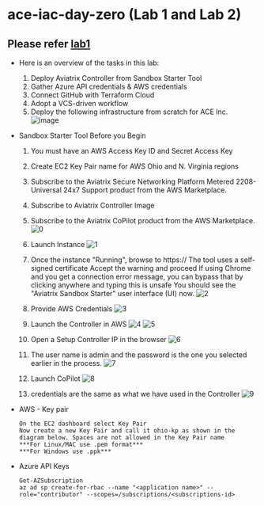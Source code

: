 # ace-iac-day-zero (Lab 1 and Lab 2)

## Please refer [lab1](https://community.aviatrix.com/ace-automation-iac-portal-3/lab-1-587?tid=587&fid=3)
  - Here is an overview of the tasks in this lab:
    1. Deploy Aviatrix Controller from Sandbox Starter Tool
    2. Gather Azure API credentials & AWS credentials
    3. Connect GitHub with Terraform Cloud
    4. Adopt a VCS-driven workflow
    5. Deploy the following infrastructure from scratch for ACE Inc.
       ![image](https://github.com/574n13y/ace-iac-day-zero/assets/35293085/fae28833-4d08-4fa1-a0da-a506cde000c2)
    
  - Sandbox Starter Tool
    Before you Begin
     1. You must have an AWS Access Key ID and Secret Access Key
     2. Create EC2 Key Pair name for AWS Ohio and N. Virginia regions
     3. Subscribe to the Aviatrix Secure Networking Platform Metered 2208-Universal 24x7 Support product from the AWS Marketplace.
     4. Subscribe to Aviatrix Controller Image
     5. Subscribe to the Aviatrix CoPilot product from the AWS Marketplace.
    ![0](https://github.com/574n13y/ace-iac-day-zero/assets/35293085/3079b2c4-4593-46b8-8cc2-2947bc7dea93)

     6. Launch Instance
    ![1](https://github.com/574n13y/ace-iac-day-zero/assets/35293085/f8242920-5e4f-4e1f-a0ff-0a224f154ea4)

     7. Once the instance "Running", browse to https://<Public IPv4 address>
         The tool uses a self-signed certificate
         Accept the warning and proceed
         If using Chrome and you get a connection error message, you can bypass that by clicking anywhere and typing this is unsafe
         You should see the "Aviatrix Sandbox Starter" user interface (UI) now.
    ![2](https://github.com/574n13y/ace-iac-day-zero/assets/35293085/4467c5b4-f6ff-4ba4-af90-389345fa87ad)

     8. Provide AWS Credentials
    ![3](https://github.com/574n13y/ace-iac-day-zero/assets/35293085/f6deccb5-5359-409d-83b7-3e0e9b5e1bee)

     9. Launch the Controller in AWS
    ![4](https://github.com/574n13y/ace-iac-day-zero/assets/35293085/578eb624-0fe1-4df8-8429-c2682c44ac0d)
    ![5](https://github.com/574n13y/ace-iac-day-zero/assets/35293085/fc059dea-4a09-4764-b1dc-94aa25348baa)

     10. Open a Setup Controller IP in the browser
    ![6](https://github.com/574n13y/ace-iac-day-zero/assets/35293085/29d75c79-f0fb-4cde-bee6-56da18b8f651)

     11. The user name is admin and the password is the one you selected earlier in the process.
    ![7](https://github.com/574n13y/ace-iac-day-zero/assets/35293085/68a71310-3a59-4329-9aa1-1a5e4ff5b814)

     12. Launch CoPilot
    ![8](https://github.com/574n13y/ace-iac-day-zero/assets/35293085/94e98be5-b1d8-4d2a-9b91-50d4759c8b07)

     13. credentials are the same as what we have used in the Controller
    ![9](https://github.com/574n13y/ace-iac-day-zero/assets/35293085/d920b448-c670-471c-9a44-7e2d918facec)

  - AWS - Key pair
    ```
    On the EC2 dashboard select Key Pair
    Now create a new Key Pair and call it ohio-kp as shown in the diagram below. Spaces are not allowed in the Key Pair name
    ***For Linux/MAC use .pem format***
    ***For Windows use .ppk***
    ```
  - Azure API Keys
     ```
     Get-AZSubscription
     az ad sp create-for-rbac --name "<application name>" --role="contributor" --scopes=/subscriptions/<subscriptions-id>
     ```

